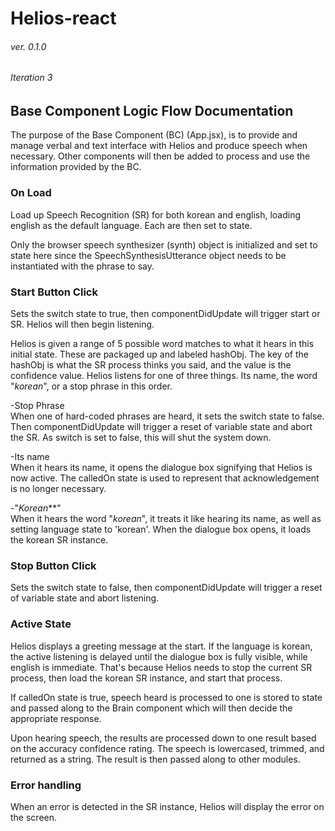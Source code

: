 Helios-react
======
###### ver. 0.1.0
###### Iteration 3

Base Component Logic Flow Documentation
------
The purpose of the Base Component (BC) (App.jsx), is to provide and manage verbal and text interface with Helios and produce speech when necessary. Other components will then be added to process and use the information provided by the BC.

### On Load
  Load up Speech Recognition (SR) for both korean and english, loading english as the default language. Each are then set to state.

  Only the browser speech synthesizer (synth) object is initialized and set to state here since the SpeechSynthesisUtterance object needs to be instantiated with the phrase to say.

### Start Button Click
  Sets the switch state to true, then componentDidUpdate will trigger start or SR. Helios will then begin listening.

  Helios is given a range of 5 possible word matches to what it hears in this initial state. These are packaged up and labeled hashObj. The key of the hashObj is what the SR process thinks you said, and the value is the confidence value. Helios listens for one of three things. Its name, the word "_korean_", or a stop phrase in this order.  
  
  -Stop Phrase  
      When one of hard-coded phrases are heard, it sets the switch state to false. Then componentDidUpdate will trigger a reset of variable state and abort the SR. As switch is set to false, this will shut the system down.

  -Its name  
      When it hears its name, it opens the dialogue box signifying that Helios is now active. The calledOn state is used to represent that acknowledgement is no longer necessary.

  -"_Korean_**"  
      When it hears the word "_korean_", it treats it like hearing its name, as well as setting language state to 'korean'. When the dialogue box opens, it loads the korean SR instance.

### Stop Button Click
  Sets the switch state to false, then componentDidUpdate will trigger a reset of variable state and abort listening.

### Active State
  Helios displays a greeting message at the start. If the language is korean, the active listening is delayed until the dialogue box is fully visible, while english is immediate. That's because Helios needs to stop the current SR process, then load the korean SR instance, and start that process.

  If calledOn state is true, speech heard is processed to one is stored to state and passed along to the Brain component which will then decide the appropriate response.

  Upon hearing speech, the results are processed down to one result based on the accuracy confidence rating. The speech is lowercased, trimmed, and returned as a string. The result is then passed along to other modules.

### Error handling
  When an error is detected in the SR instance, Helios will display the error on the screen.








